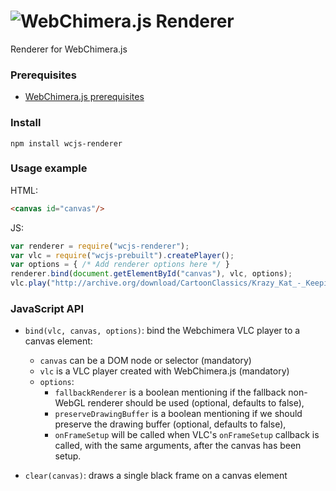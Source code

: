 # <img alt="WebChimera.js Renderer" src="https://raw.githubusercontent.com/jaruba/wcjs-logos/master/logos/small/wcjs-renderer.png">
Renderer for WebChimera.js

### Prerequisites
* [WebChimera.js prerequisites](https://github.com/RSATom/WebChimera.js#build-prerequisites)

### Install

``
npm install wcjs-renderer
``

### Usage example

HTML:
```HTML
<canvas id="canvas"/>
```
JS:
```JavaScript
var renderer = require("wcjs-renderer");
var vlc = require("wcjs-prebuilt").createPlayer();
var options = { /* Add renderer options here */ }
renderer.bind(document.getElementById("canvas"), vlc, options);
vlc.play("http://archive.org/download/CartoonClassics/Krazy_Kat_-_Keeping_Up_With_Krazy.mp4");
```

### JavaScript API

- `bind(vlc, canvas, options)`: bind the Webchimera VLC player to a canvas element:
    - `canvas` can be a DOM node or selector (mandatory) 
    - `vlc` is a VLC player created with WebChimera.js (mandatory)
    - `options`:
        - `fallbackRenderer` is a boolean mentioning if the fallback non-WebGL renderer should be used (optional, defaults to false),
        - `preserveDrawingBuffer` is a boolean mentioning if we should preserve the drawing buffer (optional, defaults to false),
        - `onFrameSetup` will be called when VLC's `onFrameSetup` callback is called, with the same arguments, after the canvas has been setup.

- `clear(canvas)`: draws a single black frame on a canvas element
